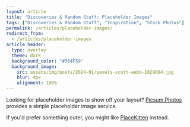 ```yaml
---
layout: article
title: "Discoveries & Random Stuff: Placeholder Images"
tags: ["Discoveries & Random Stuff", "Inspiration", "Stock Photos"]
permalink: /articles/placeholder-images/
redirect_from:
  - /articles/placeholder-images
article_header:
  type: overlay
  theme: dark
  background_color: "#364F59"
  background_image:
    src: assets/img/posts/2024-01/pexels-scott-webb-1029604.jpg
    blur: 4px
    alignment: 100%
---
```


Looking for placeholder images to show off your layout?
[Picsum.Photos](https://picsum.photos/) provides a simple placeholder image service.

If you'd prefer something cuter, you might like [PlaceKitten](https://placekitten.com/) instead.

